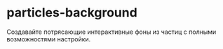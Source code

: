 # particles-background
Создавайте потрясающие интерактивные фоны из частиц с полными возможностями настройки.
